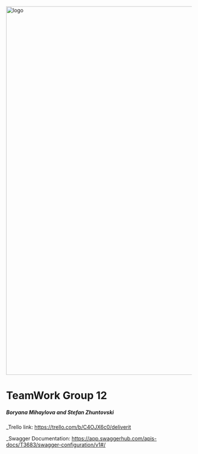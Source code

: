 <img src="https://i.ibb.co/10Vzczb/team12logofinal.png)" alt="logo" width="1000px" style="margin-top: 20px;"/>

# TeamWork Group 12
##### Boryana Mihaylova and Stefan Zhuntovski
_Trello link: https://trello.com/b/C4OJX6c0/deliverit

_Swagger Documentation:  https://app.swaggerhub.com/apis-docs/T3683/swagger-configuration/v1#/
